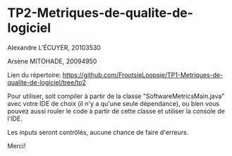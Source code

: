 # TP2-Metriques-de-qualite-de-logiciel

Alexandre L’ÉCUYER, 20103530

Arsène MITOHADE, 20094950

Lien du répertoire:
https://github.com/FrootsieLoopsie/TP1-Metriques-de-qualite-de-logiciel/tree/tp2

Pour utiliser, soit compiler à partir de la classe "SoftwareMetricsMain.java" avec 
votre IDE de choix (il n'y a qu'une seule dépendance), ou bien vous pouvez aussi rouler
le code à partir de cette classe et utiliser la console de l'IDE.

Les inputs seront contrôlés, aucune chance de faire d'erreurs.

Merci!

